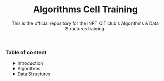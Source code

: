 <header>
    <h1>Algorithms Cell Training</h1>
    <p>This is the official repository for the INPT CIT club's Algorithms & Data Structures training.</p>
</header>

<body>

<div id="Table of Content">
    <h3>Table of content</h3>
    <ol>
        <div id="Introduction">
                <details>
                    <summary>Introduction</summary>
                    <ul>
                        <li>Algo Roadmap</li>
                        <li>Resources</li>
                    </ul>
                </details>
        </div>
        <div id="Algorithms">
            <details>
                <summary>Algorithms</summary>
                <ul>
                    <div id="What's an algorithm">
                        <li>What's an algorithm?</li>
                    </div>
                    <div id="Types of Algorithms">
                        <details>
                            <summary>Types of Algorithms</summary>
                            <ul>
                                <li>Brute Force Algorithm</li>
                                <li>Recursive Algorithm</li>
                                <li>BackTracking Algorithm</li>
                                <li>Searching Algorithm</li>
                                <li>Sorting Algorithm</li>
                                <li>Hashing Algorithm</li>
                                <li>Divide & Conquer Algorithm</li>
                                <li>Greedy Algorithm</li>
                                <li>Dynamic Programming Algorithm</li>
                            </ul>
                        </details>
                    </div>
                    <div id="Analysis of Algorithms">
                        <details>
                            <summary>Analysis of Algorithms</summary>
                            <ul>
                                <li>Asymptotic analysis</li>
                                <li>Worst, Average and Best Cases</li>
                            </ul>
                        </details>
                    </div>
                </ul>
            </details>
        </div>
        <div id="Data Structures">
                <details>
                <summary>Data Structures</summary>
                    <ul>
                        <li>What's a Data Structure?</li>
                        <li>How Data Structures differs from Data types?</li>
                            <details>
                                <summary>Classification of Data Structures</summary>
                                <ul>
                                        <details>
                                            <summary>Linear Data Structures</summary>
                                            <ul>
                                                <li>Static Data Structure</li>
                                                <li>Dynamic Data Structure</li>
                                            </ul>
                                        </details>
                                    <li>Non Linear Data Structures</li>
                                </ul>
                            </details>
                            <details>
                                <summary>Fundamental Data Structures</summary>
                                <ul>
                                    <li>Arrays</li>
                                    <li>Linked Lists</li>
                                    <li>Stacks</li>
                                    <li>Queues</li>
                                    <li>Trees</li>
                                    <li>Graphs</li>
                                </ul>
                            </details>
                            <details>
                                <summary>Advanced Data Structures</summary>
                                <ul>
                                    <li>Heaps</li>
                                    <li>Trie</li>
                                    <li>Segment Tree</li>
                                    <li>Binary Indexed Tree</li>
                                    <li>AVL Tree</li>
                                    <li>Splay Tree</li>
                                    <li>Red-Black Tree</li>
                                </ul>
                            </details>
                     </ul>
                </details>
        </div>
    </ol>
</div>
</body>